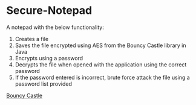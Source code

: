 # Secure-Notepad

A notepad with the below functionality:

1. Creates a file
2. Saves the file encrypted using AES from the Bouncy Castle library in Java
3. Encrypts using a password
4. Decrypts the file when opened with the application using the correct password
5. If the password entered is incorrect, brute force attack the file using a password list provided

[Bouncy Castle](https://www.bouncycastle.org/java.html)
